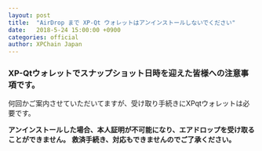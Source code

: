 ```yaml
---
layout: post
title:  "AirDrop まで XP-Qt ウォレットはアンインストールしないでください"
date:   2018-5-24 15:00:00 +0900
categories: official
author: XPChain Japan
---
```


### XP-Qtウォレットでスナップショット日時を迎えた皆様への注意事項です。

何回かご案内させていただいてますが、受け取り手続きにXPqtウォレットは必要です。

**アンインストールした場合、本人証明が不可能になり、エアドロップを受け取ることができません。**
**救済手続き、対応もできませんのでご了承ください。**
